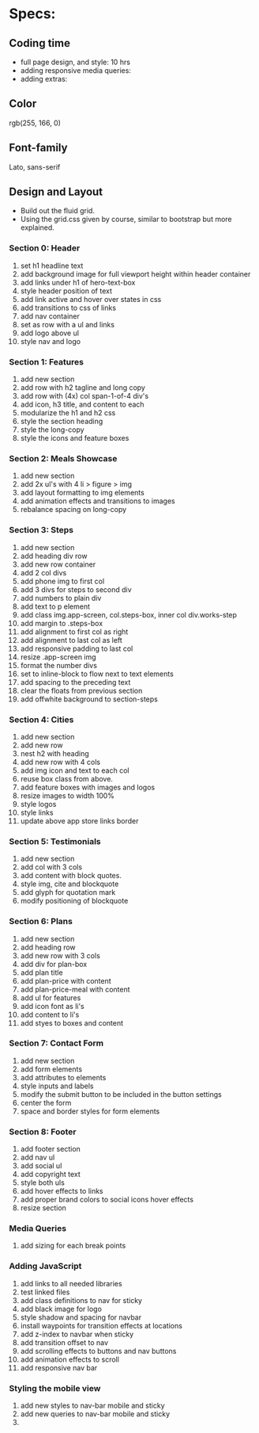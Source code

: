 Specs:
======

Coding time
-----------

-	full page design, and style: 10 hrs
-	adding responsive media queries:
-	adding extras:

Color
-----

rgb(255, 166, 0)

Font-family
-----------

Lato, sans-serif

Design and Layout
-----------------

-	Build out the fluid grid.
-	Using the grid.css given by course, similar to bootstrap but more explained.

### Section 0: Header

1.	set h1 headline text
2.	add background image for full viewport height within header container
3.	add links under h1 of hero-text-box
4.	style header position of text
5.	add link active and hover over states in css
6.	add transitions to css of links
7.	add nav container
8.	set as row with a ul and links
9.	add logo above ul
10.	style nav and logo

### Section 1: Features

1.	add new section
2.	add row with h2 tagline and long copy
3.	add row with (4x) col span-1-of-4 div's
4.	add icon, h3 title, and content to each
5.	modularize the h1 and h2 css
6.	style the section heading
7.	style the long-copy
8.	style the icons and feature boxes

### Section 2: Meals Showcase

1.	add new section
2.	add 2x ul's with 4 li > figure > img
3.	add layout formatting to img elements
4.	add animation effects and transitions to images
5.	rebalance spacing on long-copy

### Section 3: Steps

1.	add new section
2.	add heading div row
3.	add new row container
4.	add 2 col divs
5.	add phone img to first col
6.	add 3 divs for steps to second div
7.	add numbers to plain div
8.	add text to p element
9.	add class img.app-screen, col.steps-box, inner col div.works-step
10.	add margin to .steps-box
11.	add alignment to first col as right
12.	add alignment to last col as left
13.	add responsive padding to last col
14.	resize .app-screen img
15.	format the number divs
16.	set to inline-block to flow next to text elements
17.	add spacing to the preceding text
18.	clear the floats from previous section
19.	add offwhite background to section-steps

### Section 4: Cities

1.	add new section
2.	add new row
3.	nest h2 with heading
4.	add new row with 4 cols
5.	add img icon and text to each col
6.	reuse box class from above.
7.	add feature boxes with images and logos
8.	resize images to width 100%
9.	style logos
10.	style links
11.	update above app store links border

### Section 5: Testimonials

1.	add new section
2.	add col with 3 cols
3.	add content with block quotes.
4.	style img, cite and blockquote
5.	add glyph for quotation mark
6.	modify positioning of blockquote

### Section 6: Plans

1.	add new section
2.	add heading row
3.	add new row with 3 cols
4.	add div for plan-box
5.	add plan title
6.	add plan-price with content
7.	add plan-price-meal with content
8.	add ul for features
9.	add icon font as li's
10.	add content to li's
11.	add styes to boxes and content

### Section 7: Contact Form

1.	add new section
2.	add form elements
3.	add attributes to elements
4.	style inputs and labels
5.	modify the submit button to be included in the button settings
6.	center the form
7.	space and border styles for form elements

### Section 8: Footer

1.	add footer section
2.	add nav ul
3.	add social ul
4.	add copyright text
5.	style both uls
6.	add hover effects to links
7.	add proper brand colors to social icons hover effects
8.	resize section

### Media Queries

1.	add sizing for each break points

### Adding JavaScript

1.	add links to all needed libraries
2.	test linked files
3.	add class definitions to nav for sticky
4.	add black image for logo
5.	style shadow and spacing for navbar
6.	install waypoints for transition effects at locations
7.	add z-index to navbar when sticky
8.	add transition offset to nav
9.	add scrolling effects to buttons and nav buttons
10.	add animation effects to scroll
11.	add responsive nav bar

### Styling the mobile view

1.  add new styles to nav-bar mobile and sticky
2.  add new queries to nav-bar mobile and sticky
3.  